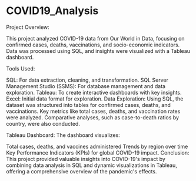 # COVID19_Analysis
Project Overview:

This project analyzed COVID-19 data from Our World in Data, focusing on confirmed cases, deaths, vaccinations, and socio-economic indicators. Data was processed using SQL, and insights were visualized with a Tableau dashboard.

Tools Used:

SQL: For data extraction, cleaning, and transformation.
SQL Server Management Studio (SSMS): For database management and data exploration.
Tableau: To create interactive dashboards with key insights.
Excel: Initial data format for exploration.
Data Exploration: Using SQL, the dataset was structured into tables for confirmed cases, deaths, and vaccinations. Key metrics like total cases, deaths, and vaccination rates were analyzed. Comparative analyses, such as case-to-death ratios by country, were also conducted.

Tableau Dashboard: The dashboard visualizes:

Total cases, deaths, and vaccines administered
Trends by region over time
Key Performance Indicators (KPIs) for global COVID-19 impact.
Conclusion: This project provided valuable insights into COVID-19's impact by combining data analysis in SQL and dynamic visualizations in Tableau, offering a comprehensive overview of the pandemic's effects.
